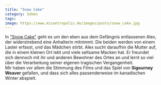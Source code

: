 ```yaml
---
title: "Snow Cake"
category: Sehen
tags: 
image: https://www.misantropolis.de/images/posts/snow_cake.jpg
---
```


In ["Snow Cake"](http://de.wikipedia.org/wiki/Snow_Cake) geht es um den eben aus dem Gefängnis entlassenen Alex, der widerstrebend eine Anhalterin mitnimmt. Die beiden werden von einem Laster erfasst, und das Mädchen stirbt. Alex sucht daraufhin die Mutter auf, die in einem kleinen Ort lebt und viele seltsame Macken hat. Er freundet sich dennoch mit ihr und anderen Bewohner des Ortes an und lernt so viel über die Verarbeitung seiner eigenen tragischen Vergangenheit.  
Mir haben vor allem die Stimmung des Films und das Spiel von **Sigourney Weaver** gefallen, und dass sich alles passenderweise im kanadischen Winter abspielt.